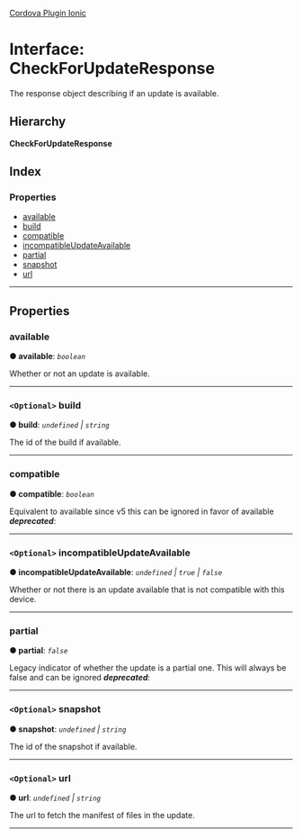 [Cordova Plugin Ionic](../../README.md)

# Interface: CheckForUpdateResponse

The response object describing if an update is available.

## Hierarchy

**CheckForUpdateResponse**

## Index

### Properties

* [available](checkforupdateresponse.md#available)
* [build](checkforupdateresponse.md#build)
* [compatible](checkforupdateresponse.md#compatible)
* [incompatibleUpdateAvailable](checkforupdateresponse.md#incompatibleupdateavailable)
* [partial](checkforupdateresponse.md#partial)
* [snapshot](checkforupdateresponse.md#snapshot)
* [url](checkforupdateresponse.md#url)

---

## Properties

<a id="available"></a>

###  available

**● available**: *`boolean`*

Whether or not an update is available.

___
<a id="build"></a>

### `<Optional>` build

**● build**: *`undefined` \| `string`*

The id of the build if available.

___
<a id="compatible"></a>

###  compatible

**● compatible**: *`boolean`*

Equivalent to available since v5 this can be ignored in favor of available
*__deprecated__*: 

___
<a id="incompatibleupdateavailable"></a>

### `<Optional>` incompatibleUpdateAvailable

**● incompatibleUpdateAvailable**: *`undefined` \| `true` \| `false`*

Whether or not there is an update available that is not compatible with this device.

___
<a id="partial"></a>

###  partial

**● partial**: *`false`*

Legacy indicator of whether the update is a partial one. This will always be false and can be ignored
*__deprecated__*: 

___
<a id="snapshot"></a>

### `<Optional>` snapshot

**● snapshot**: *`undefined` \| `string`*

The id of the snapshot if available.

___
<a id="url"></a>

### `<Optional>` url

**● url**: *`undefined` \| `string`*

The url to fetch the manifest of files in the update.

___

